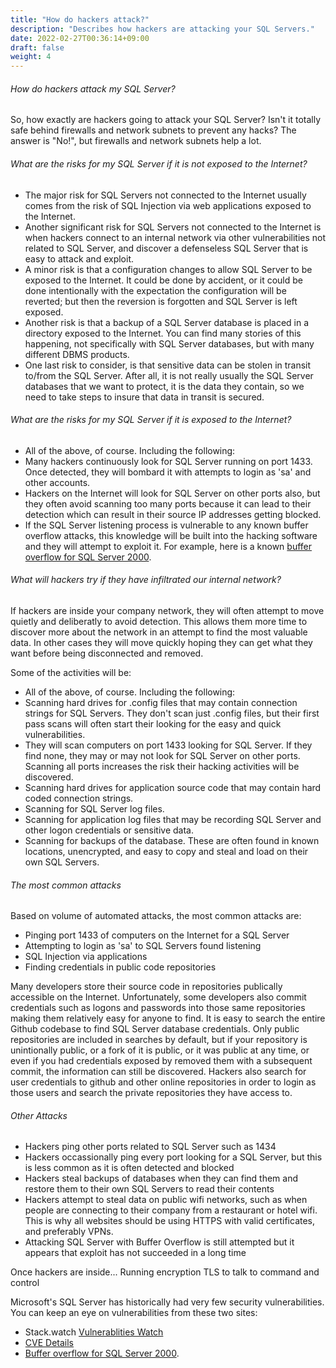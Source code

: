 ```yaml
---
title: "How do hackers attack?"
description: "Describes how hackers are attacking your SQL Servers."
date: 2022-02-27T00:36:14+09:00
draft: false
weight: 4
---
```


###### How do hackers attack my SQL Server?

So, how exactly are hackers going to attack your SQL Server?  Isn't it totally safe behind firewalls and network subnets to prevent any hacks?  The answer is "No!", but firewalls and network subnets help a lot.

###### What are the risks for my SQL Server if it is not exposed to the Internet?

* The major risk for SQL Servers not connected to the Internet usually comes from the risk of SQL Injection via web applications exposed to the Internet.
* Another significant risk for SQL Servers not connected to the Internet is when hackers connect to an internal network via other vulnerabilities not related to SQL Server, and discover a defenseless SQL Server that is easy to attack and exploit.
* A minor risk is that a configuration changes to allow SQL Server to be exposed to the Internet.  It could be done by accident, or it could be done intentionally with the expectation the configuration will be reverted; but then the reversion is forgotten and SQL Server is left exposed.
* Another risk is that a backup of a SQL Server database is placed in a directory exposed to the Internet.  You can find many stories of this happening, not specifically with SQL Server databases, but with many different DBMS products.
* One last risk to consider, is that sensitive data can be stolen in transit to/from the SQL Server.  After all, it is not really usually the SQL Server databases that we want to protect, it is the data they contain, so we need to take steps to insure that data in transit is secured.

###### What are the risks for my SQL Server if it is exposed to the Internet?

* All of the above, of course.  Including the following:
* Many hackers continuously look for SQL Server running on port 1433.  Once detected, they will bombard it with attempts to login as 'sa' and other accounts.
* Hackers on the Internet will look for SQL Server on other ports also, but they often avoid scanning too many ports because it can lead to their detection which can result in their source IP addresses getting blocked.
* If the SQL Server listening process is vulnerable to any known buffer overflow attacks, this knowledge will be built into the hacking software and they will attempt to exploit it.  For example, here is a known [buffer overflow for SQL Server 2000](https://www.fortiguard.com/encyclopedia/ips/11717/ms-sql-server-buffer-overflow).

###### What will hackers try if they have infiltrated our internal network?

If hackers are inside your company network, they will often attempt to move quietly and deliberatly to avoid detection.  This allows them more time to discover more about the network in an attempt to find the most valuable data.  In other cases they will move quickly hoping they can get what they want before being disconnected and removed.

Some of the activities will be:

* All of the above, of course.  Including the following:
* Scanning hard drives for .config files that may contain connection strings for SQL Servers.  They don't scan just .config files, but their first pass scans will often start their looking for the easy and quick vulnerabilities.
* They will scan computers on port 1433 looking for SQL Server.  If they find none, they may or may not look for SQL Server on other ports.  Scanning all ports increases the risk their hacking activities will be discovered.
* Scanning hard drives for application source code that may contain hard coded connection strings.
* Scanning for SQL Server log files.
* Scanning for application log files that may be recording SQL Server and other logon credentials or sensitive data.
* Scanning for backups of the database.  These are often found in known locations, unencrypted, and easy to copy and steal and load on their own SQL Servers.

###### The most common attacks

Based on volume of automated attacks, the most common attacks are:

* Pinging port 1433 of computers on the Internet for a SQL Server
* Attempting to login as 'sa' to SQL Servers found listening
* SQL Injection via applications
* Finding credentials in public code repositories

Many developers store their source code in repositories publically accessible on the Internet.  Unfortunately, some developers also commit credentials such as logons and passwords into those same repositories making them relatively easy for anyone to find.  It is easy to search the entire Github codebase to find SQL Server database credentials.  Only public repositories are included in searches by default, but if your repository is unintionally public, or a fork of it is public, or it was public at any time, or even if you had credentials exposed by removed them with a subsequent commit, the information can still be discovered.  Hackers also search for user credentials to github and other online repositories in order to login as those users and search the private repositories they have access to.

###### Other Attacks

* Hackers ping other ports related to SQL Server such as 1434
* Hackers occassionally ping every port looking for a SQL Server, but this is less common as it is often detected and blocked
* Hackers steal backups of databases when they can find them and restore them to their own SQL Servers to read their contents
* Hackers attempt to steal data on public wifi networks, such as when people are connecting to their company from a restaurant or hotel wifi.  This is why all websites should be using HTTPS with valid certificates, and preferably VPNs.
* Attacking SQL Server with Buffer Overflow is still attempted but it appears that exploit has not succeeded in a long time

Once hackers are inside... 
Running encryption TLS to talk to command and control

Microsoft's SQL Server has historically had very few security vulnerabilities.  You can keep an eye on vulnerabilities from these two sites:

* Stack.watch [Vulnerablities Watch](https://stack.watch/product/microsoft/sql-server/)
* [CVE Details](https://www.cvedetails.com/product/251/Microsoft-Sql-Server.html?vendor_id=26)
* [Buffer overflow for SQL Server 2000](https://www.fortiguard.com/encyclopedia/ips/11717/ms-sql-server-buffer-overflow).

